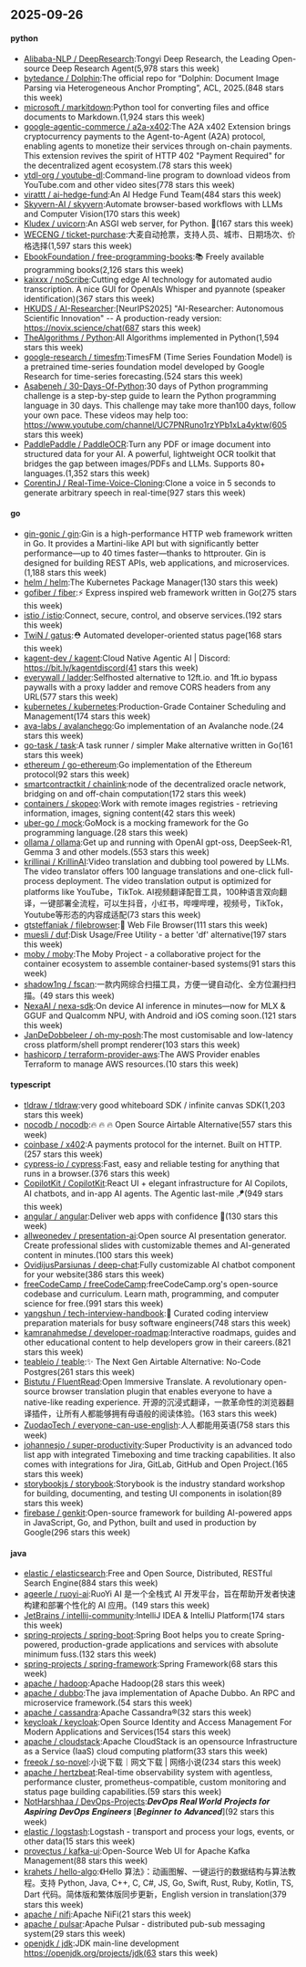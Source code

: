 ## 2025-09-26

#### python
* [Alibaba-NLP / DeepResearch](https://github.com/Alibaba-NLP/DeepResearch):Tongyi Deep Research, the Leading Open-source Deep Research Agent(5,978 stars this week)
* [bytedance / Dolphin](https://github.com/bytedance/Dolphin):The official repo for “Dolphin: Document Image Parsing via Heterogeneous Anchor Prompting”, ACL, 2025.(848 stars this week)
* [microsoft / markitdown](https://github.com/microsoft/markitdown):Python tool for converting files and office documents to Markdown.(1,924 stars this week)
* [google-agentic-commerce / a2a-x402](https://github.com/google-agentic-commerce/a2a-x402):The A2A x402 Extension brings cryptocurrency payments to the Agent-to-Agent (A2A) protocol, enabling agents to monetize their services through on-chain payments. This extension revives the spirit of HTTP 402 "Payment Required" for the decentralized agent ecosystem.(78 stars this week)
* [ytdl-org / youtube-dl](https://github.com/ytdl-org/youtube-dl):Command-line program to download videos from YouTube.com and other video sites(778 stars this week)
* [virattt / ai-hedge-fund](https://github.com/virattt/ai-hedge-fund):An AI Hedge Fund Team(484 stars this week)
* [Skyvern-AI / skyvern](https://github.com/Skyvern-AI/skyvern):Automate browser-based workflows with LLMs and Computer Vision(170 stars this week)
* [Kludex / uvicorn](https://github.com/Kludex/uvicorn):An ASGI web server, for Python. 🦄(167 stars this week)
* [WECENG / ticket-purchase](https://github.com/WECENG/ticket-purchase):大麦自动抢票，支持人员、城市、日期场次、价格选择(1,597 stars this week)
* [EbookFoundation / free-programming-books](https://github.com/EbookFoundation/free-programming-books):📚 Freely available programming books(2,126 stars this week)
* [kaixxx / noScribe](https://github.com/kaixxx/noScribe):Cutting edge AI technology for automated audio transcription. A nice GUI for OpenAIs Whisper and pyannote (speaker identification)(367 stars this week)
* [HKUDS / AI-Researcher](https://github.com/HKUDS/AI-Researcher):[NeurIPS2025] "AI-Researcher: Autonomous Scientific Innovation" -- A production-ready version: https://novix.science/chat(687 stars this week)
* [TheAlgorithms / Python](https://github.com/TheAlgorithms/Python):All Algorithms implemented in Python(1,594 stars this week)
* [google-research / timesfm](https://github.com/google-research/timesfm):TimesFM (Time Series Foundation Model) is a pretrained time-series foundation model developed by Google Research for time-series forecasting.(524 stars this week)
* [Asabeneh / 30-Days-Of-Python](https://github.com/Asabeneh/30-Days-Of-Python):30 days of Python programming challenge is a step-by-step guide to learn the Python programming language in 30 days. This challenge may take more than100 days, follow your own pace. These videos may help too: https://www.youtube.com/channel/UC7PNRuno1rzYPb1xLa4yktw(605 stars this week)
* [PaddlePaddle / PaddleOCR](https://github.com/PaddlePaddle/PaddleOCR):Turn any PDF or image document into structured data for your AI. A powerful, lightweight OCR toolkit that bridges the gap between images/PDFs and LLMs. Supports 80+ languages.(1,352 stars this week)
* [CorentinJ / Real-Time-Voice-Cloning](https://github.com/CorentinJ/Real-Time-Voice-Cloning):Clone a voice in 5 seconds to generate arbitrary speech in real-time(927 stars this week)

#### go
* [gin-gonic / gin](https://github.com/gin-gonic/gin):Gin is a high-performance HTTP web framework written in Go. It provides a Martini-like API but with significantly better performance—up to 40 times faster—thanks to httprouter. Gin is designed for building REST APIs, web applications, and microservices.(1,188 stars this week)
* [helm / helm](https://github.com/helm/helm):The Kubernetes Package Manager(130 stars this week)
* [gofiber / fiber](https://github.com/gofiber/fiber):⚡️ Express inspired web framework written in Go(275 stars this week)
* [istio / istio](https://github.com/istio/istio):Connect, secure, control, and observe services.(192 stars this week)
* [TwiN / gatus](https://github.com/TwiN/gatus):⛑ Automated developer-oriented status page(168 stars this week)
* [kagent-dev / kagent](https://github.com/kagent-dev/kagent):Cloud Native Agentic AI | Discord: https://bit.ly/kagentdiscord(41 stars this week)
* [everywall / ladder](https://github.com/everywall/ladder):Selfhosted alternative to 12ft.io. and 1ft.io bypass paywalls with a proxy ladder and remove CORS headers from any URL(577 stars this week)
* [kubernetes / kubernetes](https://github.com/kubernetes/kubernetes):Production-Grade Container Scheduling and Management(174 stars this week)
* [ava-labs / avalanchego](https://github.com/ava-labs/avalanchego):Go implementation of an Avalanche node.(24 stars this week)
* [go-task / task](https://github.com/go-task/task):A task runner / simpler Make alternative written in Go(161 stars this week)
* [ethereum / go-ethereum](https://github.com/ethereum/go-ethereum):Go implementation of the Ethereum protocol(92 stars this week)
* [smartcontractkit / chainlink](https://github.com/smartcontractkit/chainlink):node of the decentralized oracle network, bridging on and off-chain computation(172 stars this week)
* [containers / skopeo](https://github.com/containers/skopeo):Work with remote images registries - retrieving information, images, signing content(42 stars this week)
* [uber-go / mock](https://github.com/uber-go/mock):GoMock is a mocking framework for the Go programming language.(28 stars this week)
* [ollama / ollama](https://github.com/ollama/ollama):Get up and running with OpenAI gpt-oss, DeepSeek-R1, Gemma 3 and other models.(553 stars this week)
* [krillinai / KrillinAI](https://github.com/krillinai/KrillinAI):Video translation and dubbing tool powered by LLMs. The video translator offers 100 language translations and one-click full-process deployment. The video translation output is optimized for platforms like YouTube，TikTok. AI视频翻译配音工具，100种语言双向翻译，一键部署全流程，可以生抖音，小红书，哔哩哔哩，视频号，TikTok，Youtube等形态的内容成适配(73 stars this week)
* [gtsteffaniak / filebrowser](https://github.com/gtsteffaniak/filebrowser):📂 Web File Browser(111 stars this week)
* [muesli / duf](https://github.com/muesli/duf):Disk Usage/Free Utility - a better 'df' alternative(197 stars this week)
* [moby / moby](https://github.com/moby/moby):The Moby Project - a collaborative project for the container ecosystem to assemble container-based systems(91 stars this week)
* [shadow1ng / fscan](https://github.com/shadow1ng/fscan):一款内网综合扫描工具，方便一键自动化、全方位漏扫扫描。(49 stars this week)
* [NexaAI / nexa-sdk](https://github.com/NexaAI/nexa-sdk):On device AI inference in minutes—now for MLX & GGUF and Qualcomm NPU, with Android and iOS coming soon.(121 stars this week)
* [JanDeDobbeleer / oh-my-posh](https://github.com/JanDeDobbeleer/oh-my-posh):The most customisable and low-latency cross platform/shell prompt renderer(103 stars this week)
* [hashicorp / terraform-provider-aws](https://github.com/hashicorp/terraform-provider-aws):The AWS Provider enables Terraform to manage AWS resources.(10 stars this week)

#### typescript
* [tldraw / tldraw](https://github.com/tldraw/tldraw):very good whiteboard SDK / infinite canvas SDK(1,203 stars this week)
* [nocodb / nocodb](https://github.com/nocodb/nocodb):🔥 🔥 🔥 Open Source Airtable Alternative(557 stars this week)
* [coinbase / x402](https://github.com/coinbase/x402):A payments protocol for the internet. Built on HTTP.(257 stars this week)
* [cypress-io / cypress](https://github.com/cypress-io/cypress):Fast, easy and reliable testing for anything that runs in a browser.(376 stars this week)
* [CopilotKit / CopilotKit](https://github.com/CopilotKit/CopilotKit):React UI + elegant infrastructure for AI Copilots, AI chatbots, and in-app AI agents. The Agentic last-mile 🪁(949 stars this week)
* [angular / angular](https://github.com/angular/angular):Deliver web apps with confidence 🚀(130 stars this week)
* [allweonedev / presentation-ai](https://github.com/allweonedev/presentation-ai):Open source AI presentation generator. Create professional slides with customizable themes and AI-generated content in minutes.(100 stars this week)
* [OvidijusParsiunas / deep-chat](https://github.com/OvidijusParsiunas/deep-chat):Fully customizable AI chatbot component for your website(386 stars this week)
* [freeCodeCamp / freeCodeCamp](https://github.com/freeCodeCamp/freeCodeCamp):freeCodeCamp.org's open-source codebase and curriculum. Learn math, programming, and computer science for free.(991 stars this week)
* [yangshun / tech-interview-handbook](https://github.com/yangshun/tech-interview-handbook):💯 Curated coding interview preparation materials for busy software engineers(748 stars this week)
* [kamranahmedse / developer-roadmap](https://github.com/kamranahmedse/developer-roadmap):Interactive roadmaps, guides and other educational content to help developers grow in their careers.(821 stars this week)
* [teableio / teable](https://github.com/teableio/teable):✨ The Next Gen Airtable Alternative: No-Code Postgres(261 stars this week)
* [Bistutu / FluentRead](https://github.com/Bistutu/FluentRead):Open Immersive Translate. A revolutionary open-source browser translation plugin that enables everyone to have a native-like reading experience. 开源的沉浸式翻译，一款革命性的浏览器翻译插件，让所有人都能够拥有母语般的阅读体验。(163 stars this week)
* [ZuodaoTech / everyone-can-use-english](https://github.com/ZuodaoTech/everyone-can-use-english):人人都能用英语(758 stars this week)
* [johannesjo / super-productivity](https://github.com/johannesjo/super-productivity):Super Productivity is an advanced todo list app with integrated Timeboxing and time tracking capabilities. It also comes with integrations for Jira, GitLab, GitHub and Open Project.(165 stars this week)
* [storybookjs / storybook](https://github.com/storybookjs/storybook):Storybook is the industry standard workshop for building, documenting, and testing UI components in isolation(89 stars this week)
* [firebase / genkit](https://github.com/firebase/genkit):Open-source framework for building AI-powered apps in JavaScript, Go, and Python, built and used in production by Google(296 stars this week)

#### java
* [elastic / elasticsearch](https://github.com/elastic/elasticsearch):Free and Open Source, Distributed, RESTful Search Engine(884 stars this week)
* [ageerle / ruoyi-ai](https://github.com/ageerle/ruoyi-ai):RuoYi AI 是一个全栈式 AI 开发平台，旨在帮助开发者快速构建和部署个性化的 AI 应用。(149 stars this week)
* [JetBrains / intellij-community](https://github.com/JetBrains/intellij-community):IntelliJ IDEA & IntelliJ Platform(174 stars this week)
* [spring-projects / spring-boot](https://github.com/spring-projects/spring-boot):Spring Boot helps you to create Spring-powered, production-grade applications and services with absolute minimum fuss.(132 stars this week)
* [spring-projects / spring-framework](https://github.com/spring-projects/spring-framework):Spring Framework(68 stars this week)
* [apache / hadoop](https://github.com/apache/hadoop):Apache Hadoop(28 stars this week)
* [apache / dubbo](https://github.com/apache/dubbo):The java implementation of Apache Dubbo. An RPC and microservice framework.(54 stars this week)
* [apache / cassandra](https://github.com/apache/cassandra):Apache Cassandra®(32 stars this week)
* [keycloak / keycloak](https://github.com/keycloak/keycloak):Open Source Identity and Access Management For Modern Applications and Services(154 stars this week)
* [apache / cloudstack](https://github.com/apache/cloudstack):Apache CloudStack is an opensource Infrastructure as a Service (IaaS) cloud computing platform(33 stars this week)
* [freeok / so-novel](https://github.com/freeok/so-novel):小说下载｜网文下载 | 网络小说(234 stars this week)
* [apache / hertzbeat](https://github.com/apache/hertzbeat):Real-time observability system with agentless, performance cluster, prometheus-compatible, custom monitoring and status page building capabilities.(59 stars this week)
* [NotHarshhaa / DevOps-Projects](https://github.com/NotHarshhaa/DevOps-Projects):𝑫𝒆𝒗𝑶𝒑𝒔 𝑹𝒆𝒂𝒍 𝑾𝒐𝒓𝒍𝒅 𝑷𝒓𝒐𝒋𝒆𝒄𝒕𝒔 𝒇𝒐𝒓 𝑨𝒔𝒑𝒊𝒓𝒊𝒏𝒈 𝑫𝒆𝒗𝑶𝒑𝒔 𝑬𝒏𝒈𝒊𝒏𝒆𝒆𝒓𝒔 [𝑩𝒆𝒈𝒊𝒏𝒏𝒆𝒓 𝒕𝒐 𝑨𝒅𝒗𝒂𝒏𝒄𝒆𝒅](92 stars this week)
* [elastic / logstash](https://github.com/elastic/logstash):Logstash - transport and process your logs, events, or other data(15 stars this week)
* [provectus / kafka-ui](https://github.com/provectus/kafka-ui):Open-Source Web UI for Apache Kafka Management(88 stars this week)
* [krahets / hello-algo](https://github.com/krahets/hello-algo):《Hello 算法》：动画图解、一键运行的数据结构与算法教程。支持 Python, Java, C++, C, C#, JS, Go, Swift, Rust, Ruby, Kotlin, TS, Dart 代码。简体版和繁体版同步更新，English version in translation(379 stars this week)
* [apache / nifi](https://github.com/apache/nifi):Apache NiFi(21 stars this week)
* [apache / pulsar](https://github.com/apache/pulsar):Apache Pulsar - distributed pub-sub messaging system(29 stars this week)
* [openjdk / jdk](https://github.com/openjdk/jdk):JDK main-line development https://openjdk.org/projects/jdk(63 stars this week)
